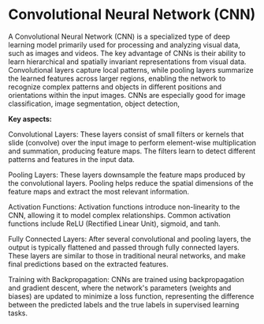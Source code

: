 # Convolutional Neural Network (CNN)

A Convolutional Neural Network (CNN) is a specialized type of deep learning model primarily used for processing and analyzing visual data, such as images and videos. The key advantage of CNNs is their ability to learn hierarchical and spatially invariant representations from visual data. Convolutional layers capture local patterns, while pooling layers summarize the learned features across larger regions, enabling the network to recognize complex patterns and objects in different positions and orientations within the input images. CNNs are especially good for image classification, image segmentation, object detection,

**Key aspects:**

Convolutional Layers: These layers consist of small filters or kernels that slide (convolve) over the input image to perform element-wise multiplication and summation, producing feature maps. The filters learn to detect different patterns and features in the input data.

Pooling Layers: These layers downsample the feature maps produced by the convolutional layers. Pooling helps reduce the spatial dimensions of the feature maps and extract the most relevant information.

Activation Functions: Activation functions introduce non-linearity to the CNN, allowing it to model complex relationships. Common activation functions include ReLU (Rectified Linear Unit), sigmoid, and tanh.

Fully Connected Layers: After several convolutional and pooling layers, the output is typically flattened and passed through fully connected layers. These layers are similar to those in traditional neural networks, and make final predictions based on the extracted features.

Training with Backpropagation: CNNs are trained using backpropagation and gradient descent, where the network's parameters (weights and biases) are updated to minimize a loss function, representing the difference between the predicted labels and the true labels in supervised learning tasks.
